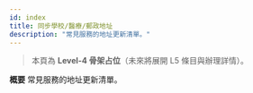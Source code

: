 ```yaml
---
id: index
title: 同步學校/醫療/郵政地址
description: "常見服務的地址更新清單。"
---
```


> 本頁為 **Level-4 骨架占位**（未來將展開 L5 條目與辦理詳情）。

**概要**
常見服務的地址更新清單。

